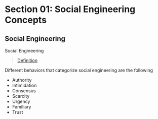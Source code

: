 # Section 01: Social Engineering Concepts

## Social Engineering
Social Engineering

> [Definition](../definitions/definitions_S.md#social-engineering)

Different behaviors that categorize social engineering are the following
- Authority
- Intimidation
- Consensus
- Scarcity
- Urgency
- Familiary
- Trust
